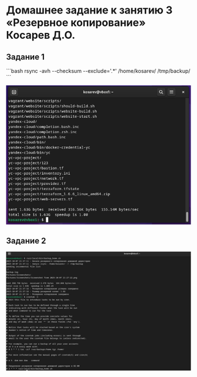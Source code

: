 # Домашнее задание к занятию 3 «Резервное копирование» Косарев Д.О.

## Задание 1
\`\`\`bash
rsync -avh --checksum --exclude='.*' /home/kosarev/ /tmp/backup/
\`\`\`

![Результат выполнения rsync](./Screenshot%20from%202025-10-07%2021-27-22.png)

## Задание 2
![Результат работы скрипта](./Screenshot%20from%202025-10-07%2021-41-50.png)
